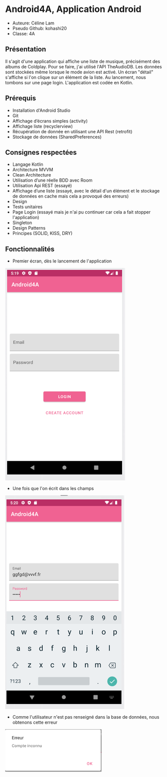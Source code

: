 # Android4A, Application Android
* Auteure: Céline Lam
* Pseudo Github: kohashi20
* Classe: 4A

## Présentation
Il s'agit d'une application qui affiche une liste de musique, précisément des albums de Coldplay. Pour se faire, j'ai utilisé l'API TheAudioDB.
Les données sont stockées même lorsque le mode avion est activé. Un écran "détail" s'affiche si l'on clique sur un élément de la liste. Au lancement, nous tombons sur une page login.
L'application est codée en Kotlin.

## Prérequis
* Installation d'Android Studio
* Git
* Affichage d’écrans simples (activity)
* Affichage liste (recyclerview)
* Récupération de donnée en utilisant une API Rest (retrofit)
* Stockage de données (SharedPreferences)

## Consignes respectées
* Langage Kotlin
* Architecture MVVM
* Clean Architecture
* Utilisation d’une réelle BDD avec Room
* Utilisation Api REST (essayé)
* Affichage d’une liste (essayé, avec le détail d'un élément et le stockage de données en cache mais cela a provoqué des erreurs)
* Design
* Tests unitaires
* Page Login (essayé mais je n'ai pu continuer car cela a fait stopper l'application)
* Singleton
* Design Patterns
* Principes (SOLID, KISS, DRY)

## Fonctionnalités
* Premier écran, dès le lancement de l'application

![alt text](android/Capture.PNG "1e écran")

* Une fois que l'on écrit dans les champs

![alt text](android/Capture2.PNG "Champs")

* Comme l'utilisateur n'est pas renseigné dans la base de données, nous obtenons cette erreur

![alt text](android/Capture3.PNG "Erreur")
